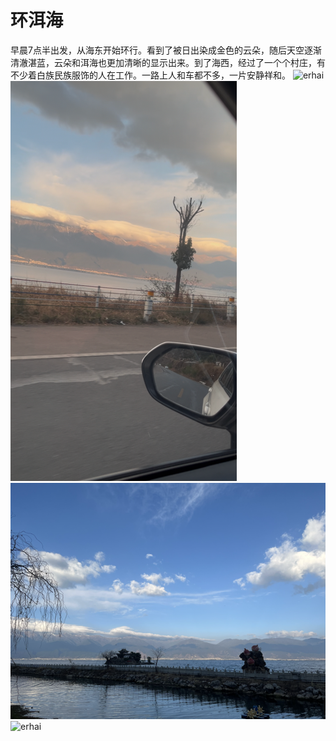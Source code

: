 # 环洱海

早晨7点半出发，从海东开始环行。看到了被日出染成金色的云朵，随后天空逐渐清澈湛蓝，云朵和洱海也更加清晰的显示出来。到了海西，经过了一个个村庄，有不少着白族民族服饰的人在工作。一路上人和车都不多，一片安静祥和。
![erhai](/images/erhai1.png)
![erhai](/images/erhai2.png)
![erhai](/images/erhai.png)
![erhai](/images/erhai3.png)